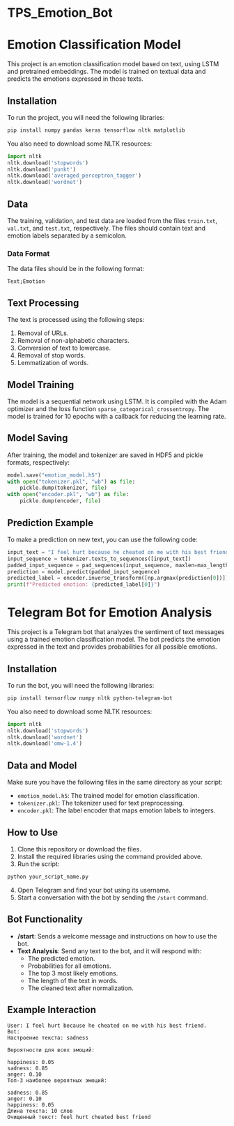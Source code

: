 # TPS_Emotion_Bot
# Emotion Classification Model

This project is an emotion classification model based on text, using LSTM and pretrained embeddings. The model is trained on textual data and predicts the emotions expressed in those texts.

## Installation

To run the project, you will need the following libraries:
```bash
pip install numpy pandas keras tensorflow nltk matplotlib
```


You also need to download some NLTK resources:
```python
import nltk
nltk.download('stopwords')
nltk.download('punkt')
nltk.download('averaged_perceptron_tagger')
nltk.download('wordnet')
```


## Data

The training, validation, and test data are loaded from the files `train.txt`, `val.txt`, and `test.txt`, respectively. The files should contain text and emotion labels separated by a semicolon.

### Data Format

The data files should be in the following format:
```
Text;Emotion
```

## Text Processing

The text is processed using the following steps:
1. Removal of URLs.
2. Removal of non-alphabetic characters.
3. Conversion of text to lowercase.
4. Removal of stop words.
5. Lemmatization of words.

## Model Training

The model is a sequential network using LSTM. It is compiled with the Adam optimizer and the loss function `sparse_categorical_crossentropy`. The model is trained for 10 epochs with a callback for reducing the learning rate.

## Model Saving

After training, the model and tokenizer are saved in HDF5 and pickle formats, respectively:
```python
model.save("emotion_model.h5")
with open("tokenizer.pkl", "wb") as file:
    pickle.dump(tokenizer, file)
with open("encoder.pkl", "wb") as file:
    pickle.dump(encoder, file)
```


## Prediction Example

To make a prediction on new text, you can use the following code:
```python
input_text = "I feel hurt because he cheated on me with his best friend"
input_sequence = tokenizer.texts_to_sequences([input_text])
padded_input_sequence = pad_sequences(input_sequence, maxlen=max_length)
prediction = model.predict(padded_input_sequence)
predicted_label = encoder.inverse_transform([np.argmax(prediction[0])])
print(f"Predicted emotion: {predicted_label[0]}")
```
# Telegram Bot for Emotion Analysis

This project is a Telegram bot that analyzes the sentiment of text messages using a trained emotion classification model. The bot predicts the emotion expressed in the text and provides probabilities for all possible emotions.

## Installation

To run the bot, you will need the following libraries:
```bash
pip install tensorflow numpy nltk python-telegram-bot
```


You also need to download some NLTK resources:
```python
import nltk
nltk.download('stopwords')
nltk.download('wordnet')
nltk.download('omw-1.4')
```

## Data and Model

Make sure you have the following files in the same directory as your script:
- `emotion_model.h5`: The trained model for emotion classification.
- `tokenizer.pkl`: The tokenizer used for text preprocessing.
- `encoder.pkl`: The label encoder that maps emotion labels to integers.

## How to Use

1. Clone this repository or download the files.
2. Install the required libraries using the command provided above.
3. Run the script:
```bash
python your_script_name.py
```
4. Open Telegram and find your bot using its username.
5. Start a conversation with the bot by sending the `/start` command.

## Bot Functionality

- **/start**: Sends a welcome message and instructions on how to use the bot.
- **Text Analysis**: Send any text to the bot, and it will respond with:
  - The predicted emotion.
  - Probabilities for all emotions.
  - The top 3 most likely emotions.
  - The length of the text in words.
  - The cleaned text after normalization.

## Example Interaction
```
User: I feel hurt because he cheated on me with his best friend.
Bot: 
Настроение текста: sadness

Вероятности для всех эмоций:

happiness: 0.05
sadness: 0.85
anger: 0.10
Топ-3 наиболее вероятных эмоций:

sadness: 0.85
anger: 0.10
happiness: 0.05
Длина текста: 10 слов
Очищенный текст: feel hurt cheated best friend

